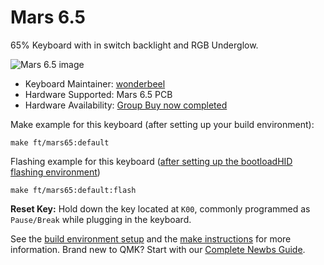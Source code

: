 # Mars 6.5

65% Keyboard with in switch backlight and RGB Underglow. 

![Mars 6.5 image](https://i.imgur.com/cg5qADrl.jpg)

* Keyboard Maintainer: [wonderbeel](https://github.com/wonderbeel)
* Hardware Supported: Mars 6.5 PCB
* Hardware Availability: [Group Buy now completed](https://geekhack.org/index.php?topic=98601.0)

Make example for this keyboard (after setting up your build environment):

    make ft/mars65:default

Flashing example for this keyboard ([after setting up the bootloadHID flashing environment](https://docs.qmk.fm/#/flashing_bootloadhid))

    make ft/mars65:default:flash

**Reset Key:** Hold down the key located at `K00`, commonly programmed as `Pause/Break` while plugging in the keyboard.

See the [build environment setup](https://docs.qmk.fm/#/getting_started_build_tools) and the [make instructions](https://docs.qmk.fm/#/getting_started_make_guide) for more information. Brand new to QMK? Start with our [Complete Newbs Guide](https://docs.qmk.fm/#/newbs).
